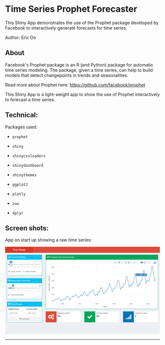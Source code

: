 # Time Series Prophet Forecaster 

This Shiny App demonstrates the use of the Prophet package developed by Facebook to interactively generate forecasts for time series. 

Author: Eric Do 

## About 

Facebook's Prophet package is an R (and Python) package for automatic time series modeling. The package, given a time series, can help to build models that detect changepoints in trends and seasonalities. 

Read more about Prophet here: https://github.com/facebook/prophet 

This Shiny App is a light-weight app to show the use of Prophet interactively to forecast a time series.

## Technical: 

Packages used: 

- `prophet`

- `shiny` 

- `shinycssloaders` 

- `shinydashboard`  

- `shinythemes`

- `ggplot2`  

- `plotly` 

- `zoo` 

- `dplyr` 

## Screen shots: 

App on start up showing a raw time series: 

<img src = "figure/time_series_forecaster_startup.png"> 


-----